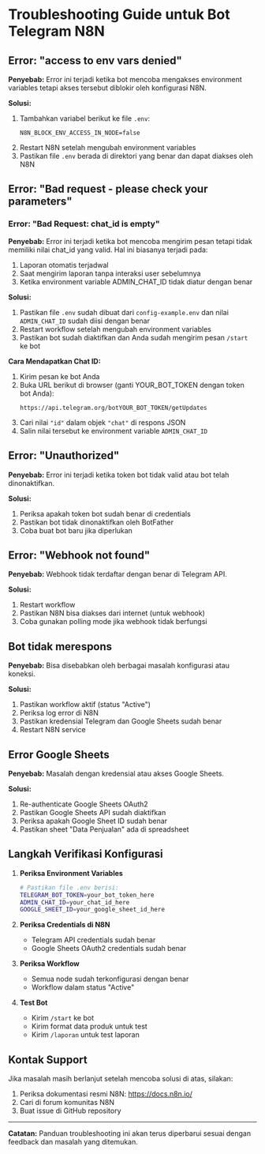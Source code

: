 # Troubleshooting Guide untuk Bot Telegram N8N

## Error: "access to env vars denied"

**Penyebab:**
Error ini terjadi ketika bot mencoba mengakses environment variables tetapi akses tersebut diblokir oleh konfigurasi N8N.

**Solusi:**
1. Tambahkan variabel berikut ke file `.env`:
   ```
   N8N_BLOCK_ENV_ACCESS_IN_NODE=false
   ```
2. Restart N8N setelah mengubah environment variables
3. Pastikan file `.env` berada di direktori yang benar dan dapat diakses oleh N8N

## Error: "Bad request - please check your parameters"

### Error: "Bad Request: chat_id is empty"

**Penyebab:**
Error ini terjadi ketika bot mencoba mengirim pesan tetapi tidak memiliki nilai chat_id yang valid. Hal ini biasanya terjadi pada:
1. Laporan otomatis terjadwal
2. Saat mengirim laporan tanpa interaksi user sebelumnya
3. Ketika environment variable ADMIN_CHAT_ID tidak diatur dengan benar

**Solusi:**
1. Pastikan file `.env` sudah dibuat dari `config-example.env` dan nilai `ADMIN_CHAT_ID` sudah diisi dengan benar
2. Restart workflow setelah mengubah environment variables
3. Pastikan bot sudah diaktifkan dan Anda sudah mengirim pesan `/start` ke bot

**Cara Mendapatkan Chat ID:**
1. Kirim pesan ke bot Anda
2. Buka URL berikut di browser (ganti YOUR_BOT_TOKEN dengan token bot Anda):
   ```
   https://api.telegram.org/botYOUR_BOT_TOKEN/getUpdates
   ```
3. Cari nilai `"id"` dalam objek `"chat"` di respons JSON
4. Salin nilai tersebut ke environment variable `ADMIN_CHAT_ID`

## Error: "Unauthorized"

**Penyebab:**
Error ini terjadi ketika token bot tidak valid atau bot telah dinonaktifkan.

**Solusi:**
1. Periksa apakah token bot sudah benar di credentials
2. Pastikan bot tidak dinonaktifkan oleh BotFather
3. Coba buat bot baru jika diperlukan

## Error: "Webhook not found"

**Penyebab:**
Webhook tidak terdaftar dengan benar di Telegram API.

**Solusi:**
1. Restart workflow
2. Pastikan N8N bisa diakses dari internet (untuk webhook)
3. Coba gunakan polling mode jika webhook tidak berfungsi

## Bot tidak merespons

**Penyebab:**
Bisa disebabkan oleh berbagai masalah konfigurasi atau koneksi.

**Solusi:**
1. Pastikan workflow aktif (status "Active")
2. Periksa log error di N8N
3. Pastikan kredensial Telegram dan Google Sheets sudah benar
4. Restart N8N service

## Error Google Sheets

**Penyebab:**
Masalah dengan kredensial atau akses Google Sheets.

**Solusi:**
1. Re-authenticate Google Sheets OAuth2
2. Pastikan Google Sheets API sudah diaktifkan
3. Periksa apakah Google Sheet ID sudah benar
4. Pastikan sheet "Data Penjualan" ada di spreadsheet

## Langkah Verifikasi Konfigurasi

1. **Periksa Environment Variables**
   ```bash
   # Pastikan file .env berisi:
   TELEGRAM_BOT_TOKEN=your_bot_token_here
   ADMIN_CHAT_ID=your_chat_id_here
   GOOGLE_SHEET_ID=your_google_sheet_id_here
   ```

2. **Periksa Credentials di N8N**
   - Telegram API credentials sudah benar
   - Google Sheets OAuth2 credentials sudah benar

3. **Periksa Workflow**
   - Semua node sudah terkonfigurasi dengan benar
   - Workflow dalam status "Active"

4. **Test Bot**
   - Kirim `/start` ke bot
   - Kirim format data produk untuk test
   - Kirim `/laporan` untuk test laporan

## Kontak Support

Jika masalah masih berlanjut setelah mencoba solusi di atas, silakan:
1. Periksa dokumentasi resmi N8N: https://docs.n8n.io/
2. Cari di forum komunitas N8N
3. Buat issue di GitHub repository

---

**Catatan:** Panduan troubleshooting ini akan terus diperbarui sesuai dengan feedback dan masalah yang ditemukan.
